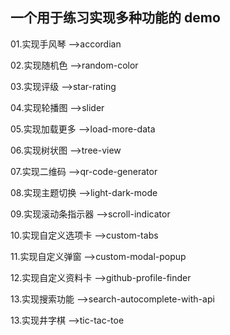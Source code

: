 ## 一个用于练习实现多种功能的 demo

01.实现手风琴 -->accordian

02.实现随机色 -->random-color

03.实现评级 -->star-rating

04.实现轮播图 -->slider

05.实现加载更多 -->load-more-data

06.实现树状图 -->tree-view

07.实现二维码 -->qr-code-generator

08.实现主题切换 -->light-dark-mode

09.实现滚动条指示器 -->scroll-indicator

10.实现自定义选项卡 -->custom-tabs

11.实现自定义弹窗 -->custom-modal-popup

12.实现自定义资料卡 -->github-profile-finder

13.实现搜索功能 -->search-autocomplete-with-api

13.实现井字棋 -->tic-tac-toe
